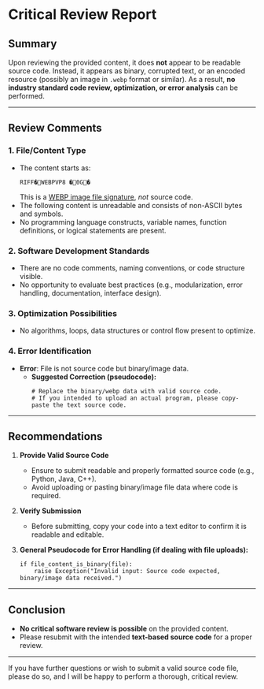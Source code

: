 # Critical Review Report

## Summary

Upon reviewing the provided content, it does **not** appear to be readable source code. Instead, it appears as binary, corrupted text, or an encoded resource (possibly an image in `.webp` format or similar). As a result, **no industry standard code review, optimization, or error analysis** can be performed.

---

## Review Comments

### 1. File/Content Type

- The content starts as:
  ```
  RIFF� WEBPVP8 � 0G�
  ```
  This is a [WEBP image file signature](https://developers.google.com/speed/webp/docs/riff_container), *not* source code.
- The following content is unreadable and consists of non-ASCII bytes and symbols.
- No programming language constructs, variable names, function definitions, or logical statements are present.

### 2. Software Development Standards

- There are no code comments, naming conventions, or code structure visible.
- No opportunity to evaluate best practices (e.g., modularization, error handling, documentation, interface design).

### 3. Optimization Possibilities

- No algorithms, loops, data structures or control flow present to optimize.

### 4. Error Identification

- **Error**: File is not source code but binary/image data.
  - **Suggested Correction (pseudocode):**
    ```
    # Replace the binary/webp data with valid source code.
    # If you intended to upload an actual program, please copy-paste the text source code.
    ```

---

## Recommendations

1. **Provide Valid Source Code**
   - Ensure to submit readable and properly formatted source code (e.g., Python, Java, C++).
   - Avoid uploading or pasting binary/image file data where code is required.

2. **Verify Submission**
   - Before submitting, copy your code into a text editor to confirm it is readable and editable.

3. **General Pseudocode for Error Handling (if dealing with file uploads):**
   ```
   if file_content_is_binary(file):
       raise Exception("Invalid input: Source code expected, binary/image data received.")
   ```

---

## Conclusion

- **No critical software review is possible** on the provided content.
- Please resubmit with the intended **text-based source code** for a proper review.

---

If you have further questions or wish to submit a valid source code file, please do so, and I will be happy to perform a thorough, critical review.